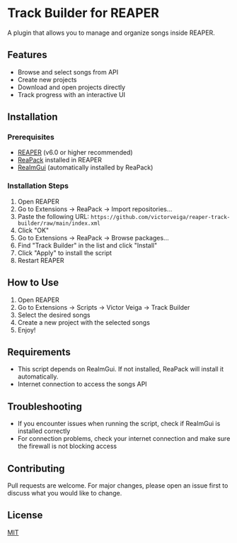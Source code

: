 # Track Builder for REAPER

A plugin that allows you to manage and organize songs inside REAPER.

## Features

- Browse and select songs from API
- Create new projects
- Download and open projects directly
- Track progress with an interactive UI

## Installation

### Prerequisites

- [REAPER](https://www.reaper.fm/) (v6.0 or higher recommended)
- [ReaPack](https://reapack.com/) installed in REAPER
- [ReaImGui](https://github.com/cfillion/reaimgui) (automatically installed by ReaPack)

### Installation Steps

1. Open REAPER
2. Go to Extensions → ReaPack → Import repositories...
3. Paste the following URL: `https://github.com/victorveiga/reaper-track-builder/raw/main/index.xml`
4. Click "OK"
5. Go to Extensions → ReaPack → Browse packages...
6. Find "Track Builder" in the list and click "Install"
7. Click "Apply" to install the script
8. Restart REAPER

## How to Use

1. Open REAPER
2. Go to Extensions → Scripts → Victor Veiga → Track Builder
3. Select the desired songs
4. Create a new project with the selected songs
5. Enjoy!

## Requirements

- This script depends on ReaImGui. If not installed, ReaPack will install it automatically.
- Internet connection to access the songs API

## Troubleshooting

- If you encounter issues when running the script, check if ReaImGui is installed correctly
- For connection problems, check your internet connection and make sure the firewall is not blocking access

## Contributing

Pull requests are welcome. For major changes, please open an issue first to discuss what you would like to change.

## License

[MIT](https://choosealicense.com/licenses/mit/)

